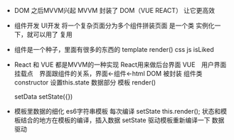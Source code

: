 - DOM 之后MVVM兴起
MVVM 封装了 DOM（VUE REACT）  让它更高效
- 组件开发 UI开发
  将一个复杂页面分为多个组件拼装页面
  是一个类
  实例化一下，就可以用了
  复用
- 组件是一个种子，里面有很多的东西的
  template render()
  css
  js isLiked
- React 和 VUE 都是MVVM的一种实现
  React用来做后台界面 VUE　用户界面
  挂载点　界面跟组件的关系，界面<-组件<-html
  DOM  被封装  组件类
  constructor 设置this.state 数据部分 
  模板 render()

  setData setState({})
- 模板里数据的细化
  es6字符串模板 每次编译 
  setState this.render();
  状态和模板结合的地方在模板的编译，插入数据
  setState 驱动模板重新编译一下 数据驱动 